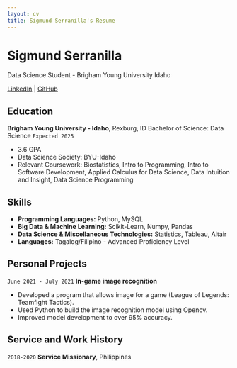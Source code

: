 ```yaml
---
layout: cv
title: Sigmund Serranilla's Resume
---
```

# Sigmund Serranilla
Data Science Student - Brigham Young University Idaho

<div id="webaddress">
<a href="https://www.linkedin.com/in/sigmund-serranilla-5756051a5/">LinkedIn</a>
| <a href="https://github.com/byuids-resumes">GitHub</a>
</div>


## Education

**Brigham Young University - Idaho**, Rexburg, ID
Bachelor of Science: Data Science `Expected 2025`
- 3.6 GPA
- Data Science Society: BYU-Idaho
- Relevant Coursework: Biostatistics, Intro to Programming, Intro to Software Development, Applied Calculus for Data Science, Data Intuition and Insight, Data Science Programming


## Skills
- **Programming Languages:**
Python, MySQL
- **Big Data & Machine Learning:** 
Scikit-Learn, Numpy, Pandas
- **Data Science & Miscellaneous Technologies:**
Statistics, Tableau, Altair
- **Languages:**
Tagalog/Filipino - Advanced Proficiency Level


## Personal Projects

`June 2021 - July 2021`
__In-game image recognition__

- Developed a program that allows image for a game (League of Legends: Teamfight Tactics).
- Used Python to build the image recognition model using Opencv.
- Improved model development to over 95% accuracy. 


## Service and Work History

`2018-2020`
__Service Missionary__, Philippines



<!-- ### Footer

Last updated: July 2021 -->
